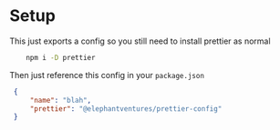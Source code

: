 # Setup
This just exports a config so you still need to install prettier as normal  
```bash
    npm i -D prettier
```

Then just reference this config in your `package.json`
```json
 {
     "name": "blah",
     "prettier": "@elephantventures/prettier-config"
 }
```
